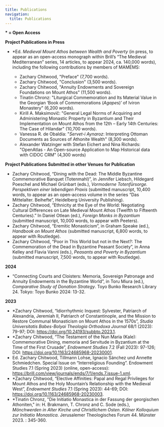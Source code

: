 ```yaml
---
title: Publications
navigation:
  title: Publications
---
```

**\* = Open Access**

**Project Publications in Press**

* \*Ed. *Medieval Mount Athos between Wealth and Poverty* (in press, to appear as an open-access monograph within Brill’s “The Medieval Mediterranean” series, 14 articles, to appear 2024, ca. 140,000 words), including the following contributions by members of MAMEMS:

  * Zachary Chitwood, "Preface"  (7,700 words).
  * Zachary Chitwood, "Conclusion" (3,500 words).
  * Zachary Chitwood, "Annuity Endowments and Sovereign Foundations on Mount Athos" (11,500 words).
  * Tinatin Chronz: "Liturgical Commemoration and Its Material Value in the Georgian ‘Book of Commemorations (*Agape*s)’ of Iviron Monastery" (6,200 words).
  * Kirill A. Maksimovič: "General Legal Norms of Acquiring and Administering Monastic Property in Byzantium and Their Implementation on Mount Athos from the 12th – Early 14th Centuries: The Case of Hilandar" (10,700 words).
  * Vanessa R. de Obaldía: "*Servet-i Aynaroz*: Interpreting Ottoman Documents as Sources of Athonite Wealth" (8,300 words).
  *  Alexander Watzinger with Stefan Eichert and Nina Richards: "OpenAtlas - An Open-source Application to Map Historical data with CIDOC CRM" (4,300 words)

**Project Publications Submitted in other Venues for Publication**

* Zachary Chitwood, “Dining with the Dead: The Middle Byzantine Commemorative Banquet (Totenmahl)”, in Jennifer Liebsch, Hildegard Poeschel and Michael Grünbart (eds.), *Vormoderne Totenfürsorge. Perspektiven einer lebendigen Praxis* (submitted manuscript, 10,400 words, to appear as an open-access volume in the series “Das Mittelalter. Beihefte”, Heidelberg University Publishing). 
* Zachary Chitwood, “Ethnicity at the Eye of the World: Negotiating Cultural Differences on Late Medieval Mount Athos (Twelfth to Fifteenth Centuries).” In Daniel Otlean (ed.), *Foreign Monks in Byzantium* (submitted manuscript, 10,000 words, to appear with Peeters).  
* Zachary Chitwood, “Eremitic Monasticism”, in Graham Speake (ed.), *Handbook on Mount Athos* (submitted manuscript, 6,800 words, to appear with Routledge).
* Zachary Chitwood, “Poor in This World but not in the Next?: The Commemoration of the Dead in Byzantine Peasant Society”, in Anna Kelley and Flavia Vanni (eds.), *Peasants and Poverty in Byzantium* (submitted manuscript, 7,500 words, to appear with Routledge). 

**2024**

* “Connecting Courts and Cloisters: Memoria, Sovereign Patronage and Annuity Endowments in the Byzantine World”, in Toru Miura (ed.), *Comparative Study of Donation Strategy*. Toyo Bunko Research Library 24. Tokyo: Toyo Bunko 2024: 13-32. 

**2023**

* \*Zachary Chitwood, “Idiorrhythmic Inquest: Sylvester, Patriarch of Alexandria, Jeremiah II, Patriarch of Constantinople, and the Mission to Restore Communal Monasticism on Mount Athos in the 1570s”, *Studia Universitatis Babes-Bolyai Theologia Orthodoxa Journal* 68/1 (2023): 79-97; DOI: <https://doi.org/10.24193/subbto.2023.1>.
* \*Zachary Chitwood,	“The Testament of the Nun Maria (Kale): Commemorative Dining, memoria and Servitude in Byzantium at the Time of the First Crusade”, *Endowment Studies* 7.2 (Fall 2023): 97-126; DOI: <https://doi.org/10.1163/24685968-20230001>.
* Ed. Zachary Chitwood, Tillmann Lohse, Ignacio Sánchez und Annette Schmiedchen. Special Issue on “Interreligious Founding”. Endowment Studies 7.1 (Spring 2023) (online, open-access): <https://brill.com/view/journals/ends/7/1/ends.7.issue-1.xml>.
* \*Zachary Chitwood, “Elective Affinities: Papal and Regal Privileges for Mount Athos and the Holy Mountain’s Relationship with the Medieval West”, *Endowment Studies* 7.1 (Spring 2023): 44-69; DOI: <https://doi.org/10.1163/24685968-20230003>.   
* \*Tinatin Chronz, "Die Initiatio Monastica in der Fassung der georgischen Athoniten," in: H. Brakmann, T. Chronz and C. Sode (eds.), *Mönchwerden in Alter Kirche und Christlichem Osten*. *Kölner Kolloquium zur Initiatio Monastica*. Jerusalemer Theologisches Forum 44. Münster 2023. : 345-360.
